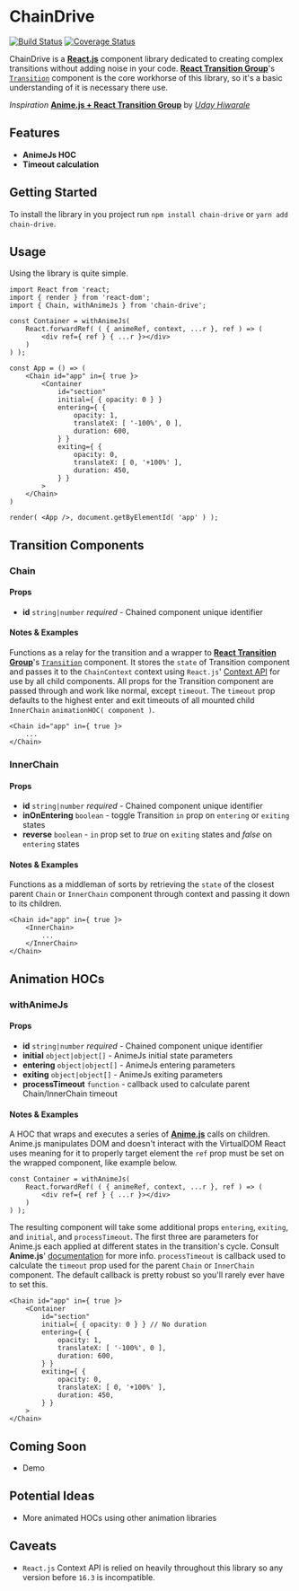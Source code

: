 # ChainDrive
[![Build Status](https://travis-ci.org/kidunot89/chain-drive.svg?branch=develop)](https://travis-ci.org/kidunot89/chain-drive)
[![Coverage Status](https://coveralls.io/repos/github/kidunot89/chain-drive/badge.svg?branch=develop)](https://coveralls.io/github/kidunot89/chain-drive?branch=develop)

ChainDrive is a **[React.js](https://reactjs.org)** component library dedicated to creating complex transitions without adding noise in your code. **[React Transition Group](https://github.com/reactjs/react-transition-group)**'s [`Transition`](https://reactcommunity.org/react-transition-group/transition) component is the core workhorse of this library, so it's a basic understanding of it is necessary there use.

*Inspiration* **[Anime.js + React Transition Group](https://itnext.io/anime-js-react-transition-group-5f6d0055a3a0)** by *[Uday Hiwarale](https://github.com/thatisuday)*

## Features
- **AnimeJs HOC**
- **Timeout calculation** 

## Getting Started
To install the library in you project run `npm install chain-drive` or `yarn add chain-drive`. 

## Usage
Using the library is quite simple.
```
import React from 'react;
import { render } from 'react-dom';
import { Chain, withAnimeJs } from 'chain-drive';

const Container = withAnimeJs( 
    React.forwardRef( ( { animeRef, context, ...r }, ref ) => (
        <div ref={ ref } { ...r }></div>
    )
) );

const App = () => (
    <Chain id="app" in={ true }>
        <Container
            id="section"
            initial={ { opacity: 0 } }
            entering={ {
                opacity: 1,
                translateX: [ '-100%', 0 ],
                duration: 600,
            } }
            exiting={ {
                opacity: 0,
                translateX: [ 0, '+100%' ],
                duration: 450,
            } }
        >
    </Chain>
)

render( <App />, document.getByElementId( 'app' ) );
```

## Transition Components
### Chain
#### Props
- **id** `string|number` *required* - Chained component unique identifier
#### Notes & Examples
Functions as a relay for the transition and a wrapper to **[React Transition Group](https://github.com/reactjs/react-transition-group)**'s [`Transition`]() component. It stores the `state` of Transition component and passes it to the `ChainContext` context using `React.js`' [Context API](https://reactjs.org/docs/context.html) for use by all child components. All props for the Transition component are passed through and work like normal, except `timeout`. The `timeout` prop defaults to the highest enter and exit timeouts of all mounted child `InnerChain` `animationHOC( component )`.

```
<Chain id="app" in={ true }>
    ...
</Chain>
```

### InnerChain
#### Props
- **id** `string|number` *required* - Chained component unique identifier
- **inOnEntering** `boolean` - toggle Transition `in` prop on `entering` or `exiting` states
- **reverse** `boolean` - `in` prop set to *true* on `exiting` states and *false* on `entering` states
#### Notes & Examples
Functions as a middleman of sorts by retrieving the `state` of the closest parent `Chain` or `InnerChain` component through context and passing it down to its children.
```
<Chain id="app" in={ true }>
    <InnerChain>
        ...
    </InnerChain>
</Chain>
```

## Animation HOCs
### withAnimeJs
#### Props
- **id** `string|number` *required* - Chained component unique identifier
- **initial** `object|object[]` - AnimeJs initial state parameters
- **entering** `object|object[]` - AnimeJs entering parameters
- **exiting** `object|object[]` - AnimeJs exiting parameters
- **processTimeout** `function` - callback used to calculate parent Chain/InnerChain timeout
#### Notes & Examples
A HOC that wraps and executes a series of **[Anime.js](http://animejs.com)** calls on children. Anime.js manipulates DOM and doesn't interact with the VirtualDOM React uses meaning for it to properly target element the `ref` prop must be set on the wrapped component, like example below.
```
const Container = withAnimeJs( 
    React.forwardRef( ( { animeRef, context, ...r }, ref ) => (
        <div ref={ ref } { ...r }></div>
    )
) );
```
The resulting component will take some additional props `entering`, `exiting`, and `initial`, and `processTimeout`. The first three are parameters for Anime.js each applied at different states in the transition's cycle. Consult **Anime.js**' [documentation](http://animejs.com/documentation/) for more info. `processTimeout` is callback used to calculate the `timeout` prop used for the parent `Chain` or `InnerChain` component. The default callback is pretty robust so you'll rarely ever have to set this.
```
<Chain id="app" in={ true }>
    <Container
        id="section"
        initial={ { opacity: 0 } } // No duration
        entering={ {
            opacity: 1,
            translateX: [ '-100%', 0 ],
            duration: 600,
        } }
        exiting={ {
            opacity: 0,
            translateX: [ 0, '+100%' ],
            duration: 450,
        } }
    >
</Chain>
```

## Coming Soon
- Demo

## Potential Ideas
- More animated HOCs using other animation libraries

## Caveats
- `React.js` Context API is relied on heavily throughout this library so any version before `16.3` is incompatible. 
